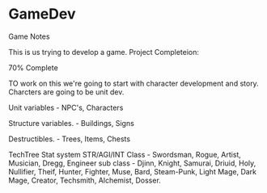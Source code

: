 # GameDev
Game Notes

This is us trying to develop a game.
Project Completeion: <div class="progress">
  <div class="progress-bar" role="progressbar" aria-valuenow="70"
  aria-valuemin="0" aria-valuemax="100" style="width:70%">
    <span class="sr-only">70% Complete</span>
  </div>
</div>

TO work on this we're going to start with character development and story.
Charcters are going to be unit dev.

Unit variables - NPC's, Characters

Structure variables. - Buildings, Signs

Destructibles. - Trees, Items, Chests

TechTree Stat system
STR/AGI/INT
Class - Swordsman, Rogue, Artist, Musician, Dregg, Engineer
sub class - Djinn, Knight, Samurai, Driuid, Holy, Nullifier, Theif, Hunter, Fighter, Muse, Bard, Steam-Punk, Light Mage, Dark Mage, Creator, Techsmith, Alchemist, Dosser.

